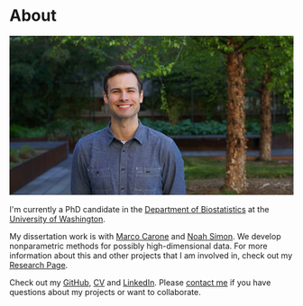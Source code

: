 # About

![](grad_photo_straight_medium.jpg)

I'm currently a PhD candidate in the [Department of Biostatistics](https://www.biostat.washington.edu/) at the [University of Washington](https://www.washington.edu/).

My dissertation work is with [Marco Carone](http://faculty.washington.edu/mcarone/about.html) and [Noah Simon](http://faculty.washington.edu/nrsimon/). We develop nonparametric methods for possibly high-dimensional data. For more information about this and other projects that I am involved in, check out my [Research Page](research.html).

Check out my [GitHub](https://github.com/bdwilliamson), [CV](cv.html) and [LinkedIn](https://www.linkedin.com/in/brianwilliamson26/). Please [contact me](contact.html) if you have questions about my projects or want to collaborate.